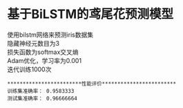 # 基于BiLSTM的鸢尾花预测模型
使用bilstm网络来预测iris数据集  
隐藏神经元数目为3  
损失函数为softmax交叉熵  
Adam优化，学习率为0.001  
迭代训练1000次

    ************************性能评价************************
    训练集准确率： 0.9583333
    测试集准确率： 0.96666664
    
